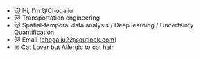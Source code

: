- 🐱 Hi, I’m @Chogaliu
- 🐱 Transportation engineering
- 🐱 Spatial-temporal data analysis / Deep learning / Uncertainty Quantification
- 🐱 Email (chogaliu22@outlook.com)
- ☠️ Cat Lover but Allergic to cat hair

<!---
Chogaliu/Chogaliu is a ✨ special ✨ repository because its `README.md` (this file) appears on your GitHub profile.
You can click the Preview link to take a look at your changes.
--->
